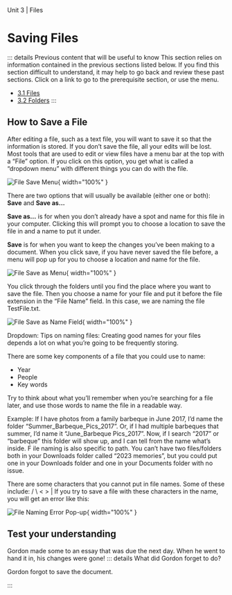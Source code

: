 Unit 3 | Files

# Saving Files

::: details Previous content that will be useful to know
This section relies on information contained in the previous sections listed below. If you find this section difficult to understand, it may help to go back and review these past sections. Click on a link to go to the prerequisite section, or use the menu.

- [3.1 Files](3.1-files.md)
- [3.2 Folders](3.2-folders.md)
  :::

## How to Save a File

After editing a file, such as a text file, you will want to save it so that the information is stored. If you don’t save the file, all your edits will be lost. Most tools that are used to edit or view files have a menu bar at the top with a “File” option. If you click on this option, you get what is called a “dropdown menu” with different things you can do with the file.

![File Save Menu](/course/3-file-system/file-saving.png){ width="100%" }

There are two options that will usually be available (either one or both): **Save** and **Save as…**

**Save as…** is for when you don’t already have a spot and name for this file in your computer. Clicking this will prompt you to choose a location to save the file in and a name to put it under.

**Save** is for when you want to keep the changes you’ve been making to a document.
When you click save, if you have never saved the file before, a menu will pop up for you to choose a location and name for the file.

![File Save as Menu](/course/3-file-system/file-naming.png){ width="100%" }

You click through the folders until you find the place where you want to save the file. Then you choose a name for your file and put it before the file extension in the “File Name” field. In this case, we are naming the file TestFile.txt.

![File Save as Name Field](/course/3-file-system/file-naming-2.png){ width="100%" }

Dropdown: Tips on naming files:
Creating good names for your files depends a lot on what you’re going to be frequently storing.

There are some key components of a file that you could use to name:

- Year
- People
- Key words

Try to think about what you’ll remember when you’re searching for a file later, and use those words to name the file in a readable way.

Example: If I have photos from a family barbeque in June 2017, I’d name the folder “Summer_Barbeque_Pics_2017”. Or, if I had multiple barbeques that summer, I’d name it “June_Barbeque Pics_2017”. Now, if I search “2017” or “barbeque” this folder will show up, and I can tell from the name what’s inside.
F
ile naming is also specific to path. You can’t have two files/folders both in your Downloads folder called “2023 memories”, but you could put one in your Downloads folder and one in your Documents folder with no issue.

There are some characters that you cannot put in file names. Some of these include: / \ < > |
If you try to save a file with these characters in the name, you will get an error like this:

![File Naming Error Pop-up](/course/3-file-system/file-naming-error.png){ width="100%" }

## Test your understanding

Gordon made some to an essay that was due the next day. When he went to hand it in, his changes were gone!
::: details What did Gordon forget to do?

Gordon forgot to save the document.

:::
